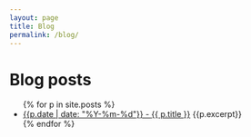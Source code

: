 ```yaml
---
layout: page
title: Blog
permalink: /blog/
---
```


<h1>Blog posts</h1>

<!--
<div id="search-container">
<input type="text" id="search-input" placeholder="search...">
<ul id="results-container"></ul>
</div>

<script src="{{ site.baseurl }}/js/search-script.js" type="text/javascript"></script>

<script>
SimpleJekyllSearch({
  searchInput: document.getElementById('search-input'),
  resultsContainer: document.getElementById('results-container'),
  json: '{{ site.baseurl }}/search.json'
})
</script>
-->

<ul>
{% for p in site.posts %}
  <li><a href="{{ p.url }}">{{p.date | date: "%Y-%m-%d"}} - <span class="post-title">{{ p.title }}</span></a>
  {{p.excerpt}}</li>
{% endfor %}
</ul>
